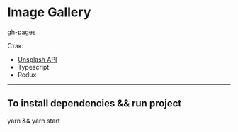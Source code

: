 # Image Gallery

[gh-pages](http://gemcave.github.io/image-gallery)

Стэк:

- [Unsplash API](https://unsplash.com/developers)
- Typescript
- Redux

---

## To install dependencies && run project

yarn && yarn start
